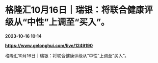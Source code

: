 # 格隆汇10月16日｜瑞银：将联合健康评级从“中性”上调至“买入”。

**2023-10-16 10:14**

**https://www.gelonghui.com/live/1249190**

格隆汇10月16日｜瑞银：将联合健康评级从“中性”上调至“买入”。